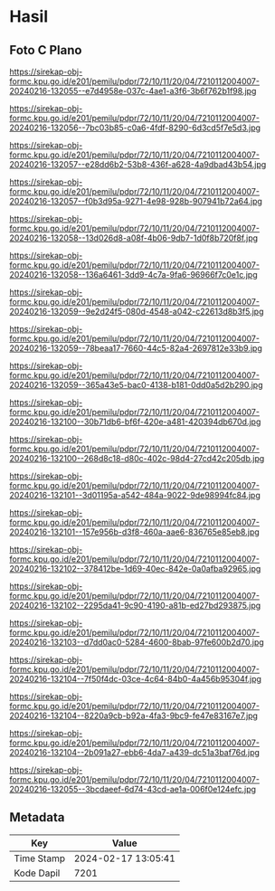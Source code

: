 # Hasil

## Foto C Plano

https://sirekap-obj-formc.kpu.go.id/e201/pemilu/pdpr/72/10/11/20/04/7210112004007-20240216-132055--e7d4958e-037c-4ae1-a3f6-3b6f762b1f98.jpg

https://sirekap-obj-formc.kpu.go.id/e201/pemilu/pdpr/72/10/11/20/04/7210112004007-20240216-132056--7bc03b85-c0a6-4fdf-8290-6d3cd5f7e5d3.jpg

https://sirekap-obj-formc.kpu.go.id/e201/pemilu/pdpr/72/10/11/20/04/7210112004007-20240216-132057--e28dd6b2-53b8-436f-a628-4a9dbad43b54.jpg

https://sirekap-obj-formc.kpu.go.id/e201/pemilu/pdpr/72/10/11/20/04/7210112004007-20240216-132057--f0b3d95a-9271-4e98-928b-907941b72a64.jpg

https://sirekap-obj-formc.kpu.go.id/e201/pemilu/pdpr/72/10/11/20/04/7210112004007-20240216-132058--13d026d8-a08f-4b06-9db7-1d0f8b720f8f.jpg

https://sirekap-obj-formc.kpu.go.id/e201/pemilu/pdpr/72/10/11/20/04/7210112004007-20240216-132058--136a6461-3dd9-4c7a-9fa6-96966f7c0e1c.jpg

https://sirekap-obj-formc.kpu.go.id/e201/pemilu/pdpr/72/10/11/20/04/7210112004007-20240216-132059--9e2d24f5-080d-4548-a042-c22613d8b3f5.jpg

https://sirekap-obj-formc.kpu.go.id/e201/pemilu/pdpr/72/10/11/20/04/7210112004007-20240216-132059--78beaa17-7660-44c5-82a4-2697812e33b9.jpg

https://sirekap-obj-formc.kpu.go.id/e201/pemilu/pdpr/72/10/11/20/04/7210112004007-20240216-132059--365a43e5-bac0-4138-b181-0dd0a5d2b290.jpg

https://sirekap-obj-formc.kpu.go.id/e201/pemilu/pdpr/72/10/11/20/04/7210112004007-20240216-132100--30b71db6-bf6f-420e-a481-420394db670d.jpg

https://sirekap-obj-formc.kpu.go.id/e201/pemilu/pdpr/72/10/11/20/04/7210112004007-20240216-132100--268d8c18-d80c-402c-98d4-27cd42c205db.jpg

https://sirekap-obj-formc.kpu.go.id/e201/pemilu/pdpr/72/10/11/20/04/7210112004007-20240216-132101--3d01195a-a542-484a-9022-9de98994fc84.jpg

https://sirekap-obj-formc.kpu.go.id/e201/pemilu/pdpr/72/10/11/20/04/7210112004007-20240216-132101--157e956b-d3f8-460a-aae6-836765e85eb8.jpg

https://sirekap-obj-formc.kpu.go.id/e201/pemilu/pdpr/72/10/11/20/04/7210112004007-20240216-132102--378412be-1d69-40ec-842e-0a0afba92965.jpg

https://sirekap-obj-formc.kpu.go.id/e201/pemilu/pdpr/72/10/11/20/04/7210112004007-20240216-132102--2295da41-9c90-4190-a81b-ed27bd293875.jpg

https://sirekap-obj-formc.kpu.go.id/e201/pemilu/pdpr/72/10/11/20/04/7210112004007-20240216-132103--d7dd0ac0-5284-4600-8bab-97fe600b2d70.jpg

https://sirekap-obj-formc.kpu.go.id/e201/pemilu/pdpr/72/10/11/20/04/7210112004007-20240216-132104--7f50f4dc-03ce-4c64-84b0-4a456b95304f.jpg

https://sirekap-obj-formc.kpu.go.id/e201/pemilu/pdpr/72/10/11/20/04/7210112004007-20240216-132104--8220a9cb-b92a-4fa3-9bc9-fe47e83167e7.jpg

https://sirekap-obj-formc.kpu.go.id/e201/pemilu/pdpr/72/10/11/20/04/7210112004007-20240216-132104--2b091a27-ebb6-4da7-a439-dc51a3baf76d.jpg

https://sirekap-obj-formc.kpu.go.id/e201/pemilu/pdpr/72/10/11/20/04/7210112004007-20240216-132055--3bcdaeef-6d74-43cd-ae1a-006f0e124efc.jpg


## Metadata

| Key        | Value               |
| ---------- | ------------------- |
| Time Stamp | 2024-02-17 13:05:41 |
| Kode Dapil | 7201                |



